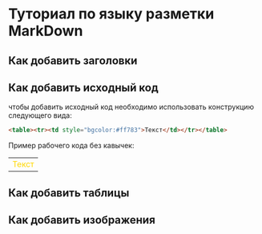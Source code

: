 # Туториал по языку разметки MarkDown

## Как добавить заголовки

## Как добавить исходный код

чтобы добавить исходный код необходимо использовать конструкцию следующего вида:
```html
<table><tr><td style="bgcolor:#ff783">Текст</td></tr></table>
```
Пример рабочего кода без кавычек:
<table><tr><td style="color:#FFD700">Текст</td></tr></table>


## Как добавить таблицы

## Как добавить изображения